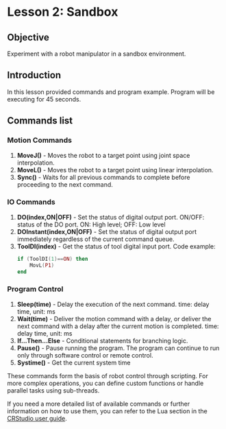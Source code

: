 # Lesson 2: Sandbox

## Objective
Experiment with a robot manipulator in a sandbox environment.

## Introduction
In this lesson provided commands and program example. Program will be executing for 45 seconds.

## Commands list

### Motion Commands
1. **MoveJ()** - Moves the robot to a target point using joint space interpolation.
2. **MoveL()** - Moves the robot to a target point using linear interpolation.
3. **Sync()** - Waits for all previous commands to complete before proceeding to the next command.

### IO Commands
1. **DO(index,ON|OFF)** - Set the status of digital output port. ON/OFF: status of the DO port. ON: High level; OFF: Low level
2. **DOInstant(index,ON|OFF)** - Set the status of digital output port immediately regardless of the current command queue.
3. **ToolDI(index)** - Get the status of tool digital input port.
    Code example:
    ```lua
    if (ToolDI(1)==ON) then
        MovL(P1)
    end
    ```

### Program Control
1. **Sleep(time)** - Delay the execution of the next command. time: delay time, unit: ms
2. **Wait(time)** - Deliver the motion command with a delay, or deliver the next command with a delay after the current
motion is completed. time: delay time, unit: ms
3. **If...Then...Else** - Conditional statements for branching logic.
4. **Pause()** - Pause running the program. The program can continue to run only through software control or remote
control.
5. **Systime()** - Get the current system time

These commands form the basis of robot control through scripting. For more complex operations, you can define custom functions or handle parallel tasks using sub-threads.

If you need a more detailed list of available commands or further information on how to use them, you can refer to the Lua section in the [CRStudio user guide](https://download.dobot.cc/2024/04/Dobot%20CRStudio%20User%20Guide%20%28MG400%26M1%20Pro%29_V4.13.0_2.14.0_20240311_en.pdf).